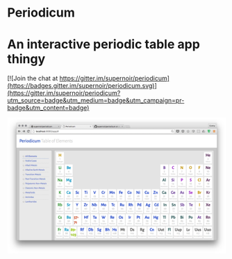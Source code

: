 # Periodicum
# An interactive periodic table app thingy

[![Join the chat at https://gitter.im/supernoir/periodicum](https://badges.gitter.im/supernoir/periodicum.svg)](https://gitter.im/supernoir/periodicum?utm_source=badge&utm_medium=badge&utm_campaign=pr-badge&utm_content=badge)

![App Screenshot - April 17, 2016](screenshot-17-04-16.png)